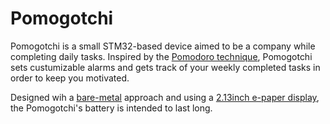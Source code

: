 # Pomogotchi

Pomogotchi is a small STM32-based device aimed to be a company while completing daily tasks. Inspired by the [Pomodoro technique](https://en.wikipedia.org/wiki/Pomodoro_Technique), Pomogotchi sets custumizable alarms and gets track of your weekly completed tasks in order to keep you motivated. 

Designed wih a [bare-metal](https://en.wikipedia.org/wiki/Bare_machine) approach and using a [2.13inch e-paper display](https://www.waveshare.com/product/displays/e-paper/2.13inch-e-paper-hat-plus.htm), the Pomogotchi's battery is intended to last long.

